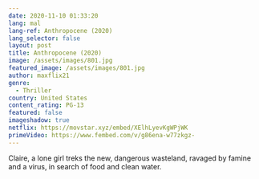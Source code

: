 ```yaml
---
date: 2020-11-10 01:33:20
lang: mal
lang-ref: Anthropocene (2020)
lang_selector: false
layout: post
title: Anthropocene (2020)
image: /assets/images/801.jpg
featured_image: /assets/images/801.jpg
author: maxflix21
genre:
  - Thriller
country: United States
content_rating: PG-13
featured: false
imageshadow: true
netflix: https://movstar.xyz/embed/XElhLyevKgWPjWK
primeVideo: https://www.fembed.com/v/g86ena-w77zkgz-
---
```

Claire, a lone girl treks the new, dangerous wasteland, ravaged by famine and a virus, in search of food and clean water.